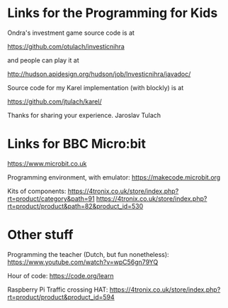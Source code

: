 # Links for the Programming for Kids

Ondra's investment game source code is at

https://github.com/otulach/investicnihra

and people can play it at

http://hudson.apidesign.org/hudson/job/Investicnihra/javadoc/

Source code for my Karel implementation (with blockly) is at

https://github.com/jtulach/karel/

Thanks for sharing your experience.
Jaroslav Tulach

# Links for BBC Micro:bit

https://www.microbit.co.uk

Programming environment, with emulator: https://makecode.microbit.org

Kits of components:
  https://4tronix.co.uk/store/index.php?rt=product/category&path=91
  https://4tronix.co.uk/store/index.php?rt=product/product&path=82&product_id=530

# Other stuff

Programming the teacher (Dutch, but fun nonetheless): https://www.youtube.com/watch?v=wpC56gn79YQ

Hour of code: https://code.org/learn

Raspberry Pi Traffic crossing HAT: https://4tronix.co.uk/store/index.php?rt=product/product&product_id=594

